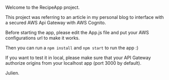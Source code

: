 Welcome to the RecipeApp project.

This project was referring to an article in my personal blog to interface with a secured AWS Api Gateway with AWS Cognito.

Before starting the app, please edit the App.js file and put your AWS configurations url to make it works.

Then you can run a `npm install` and `npm start` to run the app :)

If you want to test it in local, please make sure that your API Gateway authorize origins from your localhost app (port 3000 by default).

Julien.